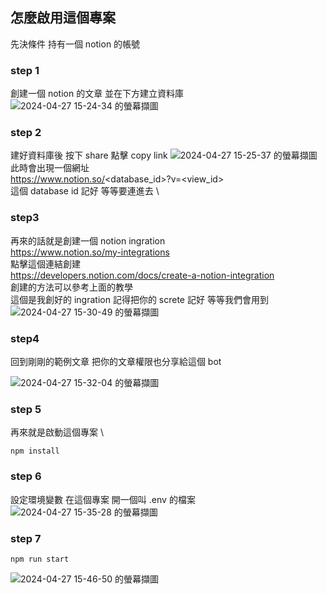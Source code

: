 
## 怎麼啟用這個專案
先決條件 持有一個 notion 的帳號

### step 1
創建一個 notion 的文章 並在下方建立資料庫
![2024-04-27 15-24-34 的螢幕擷圖](https://github.com/HYK0501/notion_ingration/assets/84561208/6f4e3cbe-d773-4c51-8640-8285028c25d0)

### step 2
建好資料庫後 按下 share 點擊 copy link
![2024-04-27 15-25-37 的螢幕擷圖](https://github.com/HYK0501/notion_ingration/assets/84561208/d31e33aa-fe97-43c1-b683-c0e20b91b878)
此時會出現一個網址 \
https://www.notion.so/<database_id>?v=<view_id> \
這個 database id 記好 等等要連進去 \

### step3
再來的話就是創建一個 notion ingration \
https://www.notion.so/my-integrations \
點擊這個連結創建 \
https://developers.notion.com/docs/create-a-notion-integration \
創建的方法可以參考上面的教學 \
這個是我創好的 ingration 記得把你的 screte 記好 等等我們會用到 \
![2024-04-27 15-30-49 的螢幕擷圖](https://github.com/HYK0501/notion_ingration/assets/84561208/7b07fed2-adcb-4c65-94ef-a53bf0cb0a66)

### step4

回到剛剛的範例文章 把你的文章權限也分享給這個 bot

![2024-04-27 15-32-04 的螢幕擷圖](https://github.com/HYK0501/notion_ingration/assets/84561208/c3d440ed-a62f-47ec-80b2-5d5fe6df373b)

### step 5
再來就是啟動這個專案 \
```
npm install
```
### step 6
設定環境變數 在這個專案 開一個叫 .env 的檔案
![2024-04-27 15-35-28 的螢幕擷圖](https://github.com/HYK0501/notion_ingration/assets/84561208/a3788617-cf1b-4d8d-81cd-12ece1862f28)

### step 7
```
npm run start
```

![2024-04-27 15-46-50 的螢幕擷圖](https://github.com/HYK0501/notion_ingration/assets/84561208/a1ff6fcb-6940-4c58-acac-e8deb7c9bb62)
